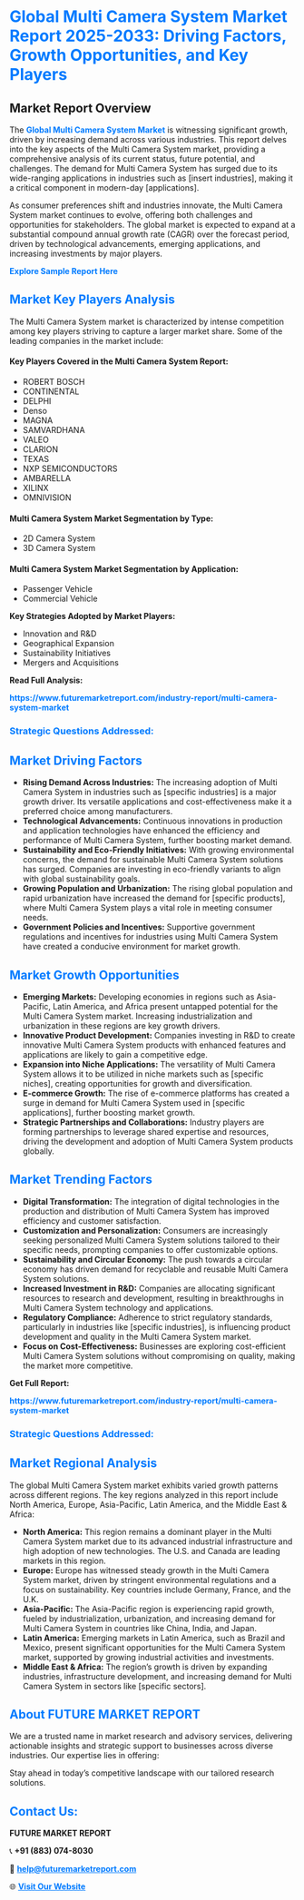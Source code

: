 <h1 style="color: #007BFF;">Global Multi Camera System Market Report 2025-2033: Driving Factors, Growth Opportunities, and Key Players</h1>

<section id="overview">
<h2>Market Report Overview</h2>
<p>The <a href="https://www.futuremarketreport.com/industry-report/multi-camera-system-market" style="color: #007BFF; text-decoration: none;"><strong>Global Multi Camera System Market</strong></a> is witnessing significant growth, driven by increasing demand across various industries. This report delves into the key aspects of the Multi Camera System market, providing a comprehensive analysis of its current status, future potential, and challenges. The demand for Multi Camera System has surged due to its wide-ranging applications in industries such as [insert industries], making it a critical component in modern-day [applications].</p>
<p>As consumer preferences shift and industries innovate, the Multi Camera System market continues to evolve, offering both challenges and opportunities for stakeholders. The global market is expected to expand at a substantial compound annual growth rate (CAGR) over the forecast period, driven by technological advancements, emerging applications, and increasing investments by major players.</p>
</section>

<section id="overview">
<p><a href="https://www.futuremarketreport.com/request-sample/reportId=104651" style="color: #007BFF; text-decoration: none;"><strong>Explore Sample Report Here</strong></a></p>
</section>

<section id="key-players">
<h2 style="color: #007BFF;">Market Key Players Analysis</h2>
<p>The Multi Camera System market is characterized by intense competition among key players striving to capture a larger market share. Some of the leading companies in the market include:</p>
<h4>Key Players Covered in the Multi Camera System Report:</h4>
<ul><li>ROBERT BOSCH</li><li>CONTINENTAL</li><li>DELPHI</li><li>Denso</li><li>MAGNA</li><li>SAMVARDHANA</li><li>VALEO</li><li>CLARION</li><li>TEXAS</li><li>NXP SEMICONDUCTORS</li><li>AMBARELLA</li><li>XILINX</li><li>OMNIVISION</li></ul>
<h4>Multi Camera System Market Segmentation by Type:</h4>
<ul><li>2D Camera System</li><li>3D Camera System</li></ul>

<h4>Multi Camera System Market Segmentation by Application:</h4>
<ul><li>Passenger Vehicle</li><li>Commercial Vehicle</li></ul>
<p><strong>Key Strategies Adopted by Market Players:</strong></p>
<ul>
<li>Innovation and R&D</li>
<li>Geographical Expansion</li>
<li>Sustainability Initiatives</li>
<li>Mergers and Acquisitions</li>
</ul>
</section>

<section>
<p><strong>Read Full Analysis: </strong></p><a href="https://www.futuremarketreport.com/industry-report/multi-camera-system-market" style="color: #007BFF; text-decoration: none;"><strong>https://www.futuremarketreport.com/industry-report/multi-camera-system-market</strong></a>
<h3 style="color: #007BFF;">Strategic Questions Addressed:</h3>
</section>

<section id="driving-factors">
<h2 style="color: #007BFF;">Market Driving Factors</h2>
<ul>
<li><strong>Rising Demand Across Industries:</strong> The increasing adoption of Multi Camera System in industries such as [specific industries] is a major growth driver. Its versatile applications and cost-effectiveness make it a preferred choice among manufacturers.</li>
<li><strong>Technological Advancements:</strong> Continuous innovations in production and application technologies have enhanced the efficiency and performance of Multi Camera System, further boosting market demand.</li>
<li><strong>Sustainability and Eco-Friendly Initiatives:</strong> With growing environmental concerns, the demand for sustainable Multi Camera System solutions has surged. Companies are investing in eco-friendly variants to align with global sustainability goals.</li>
<li><strong>Growing Population and Urbanization:</strong> The rising global population and rapid urbanization have increased the demand for [specific products], where Multi Camera System plays a vital role in meeting consumer needs.</li>
<li><strong>Government Policies and Incentives:</strong> Supportive government regulations and incentives for industries using Multi Camera System have created a conducive environment for market growth.</li>
</ul>
</section>

<section id="growth-opportunities">
<h2 style="color: #007BFF;">Market Growth Opportunities</h2>
<ul>
<li><strong>Emerging Markets:</strong> Developing economies in regions such as Asia-Pacific, Latin America, and Africa present untapped potential for the Multi Camera System market. Increasing industrialization and urbanization in these regions are key growth drivers.</li>
<li><strong>Innovative Product Development:</strong> Companies investing in R&D to create innovative Multi Camera System products with enhanced features and applications are likely to gain a competitive edge.</li>
<li><strong>Expansion into Niche Applications:</strong> The versatility of Multi Camera System allows it to be utilized in niche markets such as [specific niches], creating opportunities for growth and diversification.</li>
<li><strong>E-commerce Growth:</strong> The rise of e-commerce platforms has created a surge in demand for Multi Camera System used in [specific applications], further boosting market growth.</li>
<li><strong>Strategic Partnerships and Collaborations:</strong> Industry players are forming partnerships to leverage shared expertise and resources, driving the development and adoption of Multi Camera System products globally.</li>
</ul>
</section>

<section id="trending-factors">
<h2 style="color: #007BFF;">Market Trending Factors</h2>
<ul>
<li><strong>Digital Transformation:</strong> The integration of digital technologies in the production and distribution of Multi Camera System has improved efficiency and customer satisfaction.</li>
<li><strong>Customization and Personalization:</strong> Consumers are increasingly seeking personalized Multi Camera System solutions tailored to their specific needs, prompting companies to offer customizable options.</li>
<li><strong>Sustainability and Circular Economy:</strong> The push towards a circular economy has driven demand for recyclable and reusable Multi Camera System solutions.</li>
<li><strong>Increased Investment in R&D:</strong> Companies are allocating significant resources to research and development, resulting in breakthroughs in Multi Camera System technology and applications.</li>
<li><strong>Regulatory Compliance:</strong> Adherence to strict regulatory standards, particularly in industries like [specific industries], is influencing product development and quality in the Multi Camera System market.</li>
<li><strong>Focus on Cost-Effectiveness:</strong> Businesses are exploring cost-efficient Multi Camera System solutions without compromising on quality, making the market more competitive.</li>
</ul>
</section>

<section>
<p><strong>Get Full Report: </strong></p><a href="https://www.futuremarketreport.com/industry-report/multi-camera-system-market" style="color: #007BFF; text-decoration: none;"><strong>https://www.futuremarketreport.com/industry-report/multi-camera-system-market</strong></a>
<h3 style="color: #007BFF;">Strategic Questions Addressed:</h3>
</section>


<section id="regional-analysis">
<h2 style="color: #007BFF;">Market Regional Analysis</h2>
<p>The global Multi Camera System market exhibits varied growth patterns across different regions. The key regions analyzed in this report include North America, Europe, Asia-Pacific, Latin America, and the Middle East & Africa:</p>
<ul>
<li><strong>North America:</strong> This region remains a dominant player in the Multi Camera System market due to its advanced industrial infrastructure and high adoption of new technologies. The U.S. and Canada are leading markets in this region.</li>
<li><strong>Europe:</strong> Europe has witnessed steady growth in the Multi Camera System market, driven by stringent environmental regulations and a focus on sustainability. Key countries include Germany, France, and the U.K.</li>
<li><strong>Asia-Pacific:</strong> The Asia-Pacific region is experiencing rapid growth, fueled by industrialization, urbanization, and increasing demand for Multi Camera System in countries like China, India, and Japan.</li>
<li><strong>Latin America:</strong> Emerging markets in Latin America, such as Brazil and Mexico, present significant opportunities for the Multi Camera System market, supported by growing industrial activities and investments.</li>
<li><strong>Middle East & Africa:</strong> The region’s growth is driven by expanding industries, infrastructure development, and increasing demand for Multi Camera System in sectors like [specific sectors].</li>
</ul>
</section>

<footer>
<h2 style="color: #007BFF;">About FUTURE MARKET REPORT</h2>
<p>We are a trusted name in market research and advisory services, delivering actionable insights and strategic support to businesses across diverse industries. Our expertise lies in offering:</p>

<p>Stay ahead in today’s competitive landscape with our tailored research solutions.</p>

<h2 style="color: #007BFF;">Contact Us:</h2>
<p><strong>FUTURE MARKET REPORT</strong></p>
<p>📞 <strong>+91 (883) 074-8030</strong></p>
<p>📧 <strong><a href="mailto:help@futuremarketreport.com" style="color: #007BFF;">help@futuremarketreport.com</a></strong></p>
<p>🌐 <strong><a href="https://www.futuremarketreport.com/" style="color: #007BFF;">Visit Our Website</a></strong></p>
</footer>